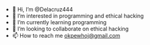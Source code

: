 - 👋 Hi, I’m @Delacruz444
- 👀 I’m interested in programming and ethical hacking
- 🌱 I’m currently learning programming
- 💞️ I’m looking to collaborate on ethical hacking
- 📫 How to reach me okpewhoj@gmail.com

<!---
Delacruz444/Delacruz444 is a ✨ special ✨ repository because its `README.md` (this file) appears on your GitHub profile.
You can click the Preview link to take a look at your changes.
--->
